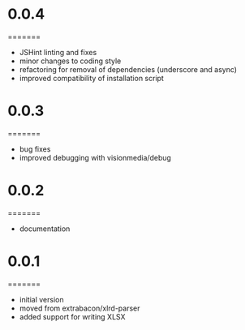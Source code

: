 # 0.0.4
=======
* JSHint linting and fixes
* minor changes to coding style
* refactoring for removal of dependencies (underscore and async)
* improved compatibility of installation script

# 0.0.3
=======
* bug fixes
* improved debugging with visionmedia/debug

# 0.0.2
=======
* documentation

# 0.0.1
=======
* initial version
* moved from extrabacon/xlrd-parser
* added support for writing XLSX

